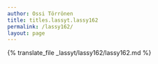 ```yaml
---
author: Ossi Törrönen
title: titles.lassyt.lassy162
permalink: /lassy162/
layout: page
---
```

{% translate_file _lassyt/lassy162/lassy162.md %}